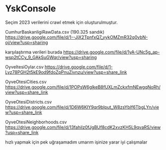# YskConsole

Seçim 2023 verilerini crawl etmek için oluşturulmuştur.


CumhurBaskanligiRawData.csv (190.325 sandık)
https://drive.google.com/file/d/1--JjX2TpnfxQ7_vykOMZmR32q0vbN-oj/view?usp=sharing

karşılaştırma verileri burada
https://drive.google.com/file/d/1yA-UNc5g_ap-wsp2tCCy_9_GAkSuGWqr/view?usp=sharing

OyveItesiOylar.csv
https://drive.google.com/file/d/1-Lyz78PGH2t5kE9od9fdoZpPnuZivnzu/view?usp=share_link

OyveOtesiCities.csv
https://drive.google.com/file/d/1POPsW6glkeB8fUXLmZckxfmNEwgqNoRh/view?usp=share_link

OyveOtesiDistricts.csv
https://drive.google.com/file/d/1D6W6KIY9qr9blput_W8zsYbIf6TbgLYn/view?usp=share_link

OyveOtesiNeighborhoods.csv
https://drive.google.com/file/d/13fahilz0fJgBUf8cdK2xvzKH5L9qvaRS/view?usp=share_link


hızlı yapmak için pek uğraşamadım umarım işinize yarar
iyi çalışmalar

